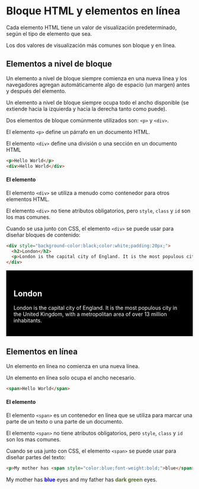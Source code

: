 # Bloque HTML y elementos en línea

Cada elemento HTML tiene un valor de visualización predeterminado, según el tipo de elemento que sea.

Los dos valores de visualización más comunes son bloque y en línea.

## Elementos a nivel de bloque

Un elemento a nivel de bloque siempre comienza en una nueva línea y los navegadores agregan automáticamente algo de espacio (un margen) antes y después del elemento.

Un elemento a nivel de bloque siempre ocupa todo el ancho disponible (se extiende hacia la izquierda y hacia la derecha tanto como puede).

Dos elementos de bloque comúnmente utilizados son: `<p>` y `<div>`.

El elemento `<p>` define un párrafo en un documento HTML.

El elemento `<div>` define una división o una sección en un documento HTML
```html
<p>Hello World</p>
<div>Hello World</div>
```
#### El elemento <div>
El elemento `<div>` se utiliza a menudo como contenedor para otros elementos HTML.

El elemento `<div>` no tiene atributos obligatorios, pero `style`, `class` y `id` son los mas comunes.

Cuando se usa junto con CSS, el elemento `<div>` se puede usar para diseñar bloques de contenido:
```html
<div style="background-color:black;color:white;padding:20px;">
  <h2>London</h2>
  <p>London is the capital city of England. It is the most populous city in the United Kingdom, with a metropolitan area of over 13 million inhabitants.</p>
</div>
```
<div style="background-color:black;color:white;padding:20px;">
  <h2>London</h2>
  <p>London is the capital city of England. It is the most populous city in the United Kingdom, with a metropolitan area of over 13 million inhabitants.</p>
</div>

## Elementos en línea
Un elemento en línea no comienza en una nueva línea.

Un elemento en línea solo ocupa el ancho necesario.
```html
<span>Hello World</span>
```
#### El elemento <span>
El elemento `<span>` es un contenedor en línea que se utiliza para marcar una parte de un texto o una parte de un documento.

El elemento `<span>` no tiene atributos obligatorios, pero `style`, `class` y `id` son los mas comunes.

Cuando se usa junto con CSS, el elemento `<span>` se puede usar para diseñar partes del texto:

```html
<p>My mother has <span style="color:blue;font-weight:bold;">blue</span> eyes and my father has <span style="color:darkolivegreen;font-weight:bold;">dark green</span> eyes.</p>
```

<p>My mother has <span style="color:blue;font-weight:bold;">blue</span> eyes and my father has <span style="color:darkolivegreen;font-weight:bold;">dark green</span> eyes.</p>
